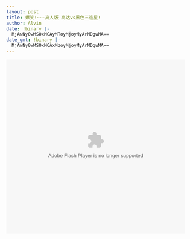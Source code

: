 ```yaml
---
layout: post
title: 爆笑!~~~真人版 高达vs黑色三连星!
author: Alvin
date: !binary |-
  MjAwNy0wMS0xMCAyMToyMjoyMyArMDgwMA==
date_gmt: !binary |-
  MjAwNy0wMS0xMCAxMzoyMjoyMyArMDgwMA==
---
```

<embed id="articleblog" name="articleblog" pluginspage="http://www.macromedia.com/go/getflashplayer" align="10" src="http://v.blog.sina.com.cn/b/vblog_player.swf?vid=524399&uid=1452533741" width="474" height="461" type="application/x-shockwave-flash" wmode="transparent" quality="high" salign="lt" allowscriptaccess="always" flashvars="url=http://v.blog.sina.com.cn/b/vblog_player.swf?vid=524399&uid=1452533741"></embed>
